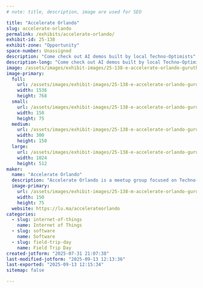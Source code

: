 ```yaml
---
# note: title, description, image are used for SEO

title: "Accelerate Orlando"
slug: accelerate-orlando
permalink: /exhibits/accelerate-orlando/
exhibit-id: 25-138
exhibit-zone: "Opportunity"
space-number: Unassigned
description: "Come check out AI demos built by local Techno-Optimists"
description-long: "Come check out AI demos built by local Techno-Optimists.  We'll display some of the latest capabilities of AI including incorporating voice and live data into experiences that bring out our creativity."
image: /assets/images/exhibit-images/25-138-e-accelerate-orlando-guruthrill-an-inspiring-image-of-a-modern-downtown-orlando-incl-bf0e596b-46ba-4293-80e6-666a675fa46b-2514-300x150.png
image-primary: 
  full:
    url: /assets/images/exhibit-images/25-138-e-accelerate-orlando-guruthrill-an-inspiring-image-of-a-modern-downtown-orlando-incl-bf0e596b-46ba-4293-80e6-666a675fa46b-2514-full.png
    width: 1536
    height: 768
  small:
    url: /assets/images/exhibit-images/25-138-e-accelerate-orlando-guruthrill-an-inspiring-image-of-a-modern-downtown-orlando-incl-bf0e596b-46ba-4293-80e6-666a675fa46b-2514-150x75.png
    width: 150
    height: 75
  medium:
    url: /assets/images/exhibit-images/25-138-e-accelerate-orlando-guruthrill-an-inspiring-image-of-a-modern-downtown-orlando-incl-bf0e596b-46ba-4293-80e6-666a675fa46b-2514-300x150.png
    width: 300
    height: 150
  large:
    url: /assets/images/exhibit-images/25-138-e-accelerate-orlando-guruthrill-an-inspiring-image-of-a-modern-downtown-orlando-incl-bf0e596b-46ba-4293-80e6-666a675fa46b-2514-1024x512.png
    width: 1024
    height: 512
maker: 
  name: "Accelerate Orlando"
  description: "Accelerate Orlando is a meetup group focused on Techno-Optimism, we're a part of Orlando Devs, a 503c catering to the Orlando Developer Community."
  image-primary:
    url: /assets/images/exhibit-images/25-138-m-accelerate-orlando-guruthrill-an-inspiring-image-of-a-modern-downtown-orlando-incl-bf0e596b-46ba-4293-80e6-666a675fa46b-150x75.png
    width: 150
    height: 75
  website: https://lu.ma/accelerateorlando
categories: 
  - slug: internet-of-things
    name: Internet of Things
  - slug: software
    name: Software
  - slug: field-trip-day
    name: Field Trip Day
created-jotform: "2025-07-31 21:07:38"
last-modified-jotform: "2025-09-13 12:13:36"
last-exported: "2025-09-13 12:15:34"
sitemap: false

---
```

